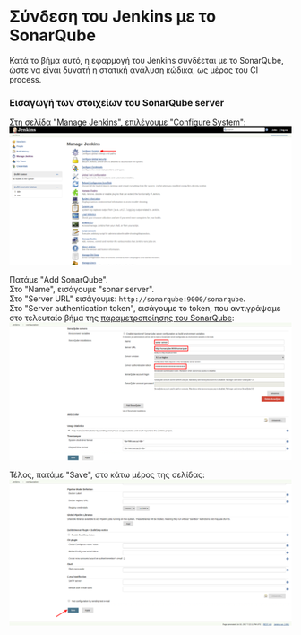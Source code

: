 # Σύνδεση του Jenkins με το SonarQube

Κατά το βήμα αυτό, η εφαρμογή του Jenkins συνδέεται με το SonarQube, ώστε να είναι δυνατή η στατική ανάλυση κώδικα, ως μέρος του CI process.


### Εισαγωγή των στοιχείων του SonarQube server

Στη σελίδα "Manage Jenkins", επιλέγουμε "Configure System":
![](screenshots/4_jenkins-sonar/1_configure_system.png)

Πατάμε "Add SonarQube".  
Στο "Name", εισάγουμε "sonar server".  
Στο "Server URL" εισάγουμε: `http://sonarqube:9000/sonarqube`.  
Στο "Server authentication token", εισάγουμε το token, που αντιγράψαμε στο τελευταίο βήμα της [παραμετροποίησης του SonarQube](configure_sonarqube.md):
![](screenshots/4_jenkins-sonar/2_add_sonarqube.png)

Τέλος, πατάμε "Save", στο κάτω μέρος της σελίδας:
![](screenshots/4_jenkins-sonar/3_save.png)
